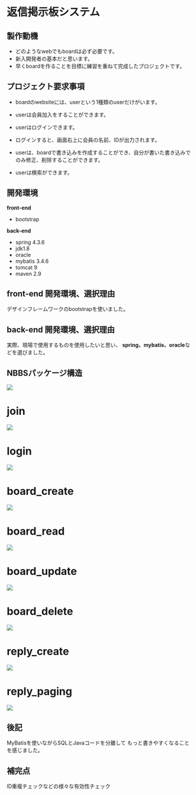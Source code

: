 # 返信掲示板システム
## 製作動機
- どのようなwebでもboardは必ず必要です。
- 新入開発者の基本だと思います。
- 早くboardを作ることを目標に練習を重ねて完成したプロジェクトです。

## プロジェクト要求事項

- boardのwebsiteには、userという1種類のuserだけがいます。
- userは会員加入をすることができます。
- userはログインできます。
- ログインすると、画面右上に会員の名前、IDが出力されます。
- userは、boardで書き込みを作成することができ、自分が書いた書き込みでのみ修正、削除することができます。

- userは検索ができます。
## 開発環境


**front-end**
- bootstrap

**back-end**
- spring 4.3.6
- jdk1.8
- oracle
- mybatis 3.4.6
- tomcat 9
- maven 2.9


## front-end  開発環境、選択理由

デザインフレームワークのbootstrapを使いました。

## back-end 開発環境、選択理由

実際、現場で使用するものを使用したいと思い、
**spring、mybatis、oracle**などを選びました。

## NBBSパッケージ構造
![](./st.PNG)

# join
![](./join.gif)
# login
![](./login.gif)
# board_create
![](./write.gif)
# board_read
![](./read.gif)
# board_update
![](./update.gif)
# board_delete
![](./delete.gif)
# reply_create
![](./replywrite.gif)
# reply_paging
![](./peging.gif)
## 後記

MyBatisを使いながらSQLとJavaコードを分離して もっと書きやすくなることを感じました。

## 補完点

ID重複チェックなどの様々な有効性チェック
